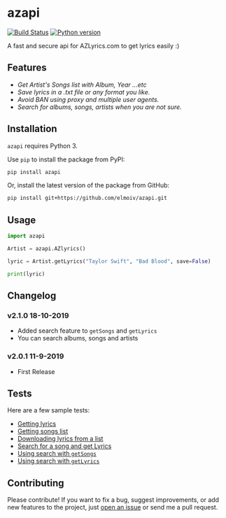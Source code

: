# azapi
[![Build Status](https://api.travis-ci.org/elmoiv/azapi.svg?branch=master)](https://travis-ci.org/elmoiv/azapi)
[![Python version](https://img.shields.io/badge/python-3.x-brightgreen.svg)](https://pypi.org/project/azapi/)

A fast and secure api for AZLyrics.com to get lyrics easily :)

## Features
- *Get Artist's Songs list with Album, Year ...etc*
- *Save lyrics in a .txt file or any format you like.*
- *Avoid BAN using proxy and multiple user agents.*
- *Search for albums, songs, artists when you are not sure.*

## Installation
`azapi` requires Python 3.

Use `pip` to install the package from PyPI:

```bash
pip install azapi
```

Or, install the latest version of the package from GitHub:

```bash
pip install git+https://github.com/elmoiv/azapi.git
```
## Usage
```python
import azapi

Artist = azapi.AZlyrics()

lyric = Artist.getLyrics("Taylor Swift", "Bad Blood", save=False)

print(lyric)
```
## Changelog

### v2.1.0 18-10-2019
- Added search feature to `getSongs` and `getLyrics`
- You can search albums, songs and artists

### v2.0.1 11-9-2019
- First Release

## Tests
Here are a few sample tests:
-   [Getting lyrics](https://github.com/elmoiv/azapi/tree/master/tests/test1.py)
-   [Getting songs list](https://github.com/elmoiv/azapi/tree/master/tests/test2.py)
-   [Downloading lyrics from a list](https://github.com/elmoiv/azapi/tree/master/tests/test3.py)
-   [Search for a song and get Lyrics](https://github.com/elmoiv/azapi/tree/master/tests/test4.py)
-   [Using search with `getSongs`](https://github.com/elmoiv/azapi/tree/master/tests/test5.py)
-   [Using search with `getLyrics`](https://github.com/elmoiv/azapi/tree/master/tests/test6.py)


## Contributing
Please contribute! If you want to fix a bug, suggest improvements, or add new features to the project, just [open an issue](https://github.com/elmoiv/azapi/issues) or send me a pull request.
